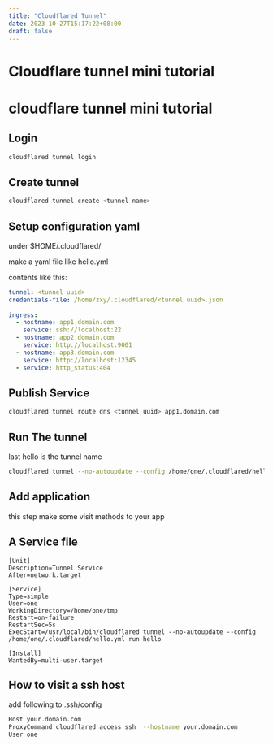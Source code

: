 ```yaml
---
title: "Cloudflared Tunnel"
date: 2023-10-27T15:17:22+08:00
draft: false
---
```


Cloudflare tunnel mini tutorial
===
# cloudflare tunnel mini tutorial


## Login 

```bash
cloudflared tunnel login
```
## Create tunnel

```bash
cloudflared tunnel create <tunnel name>
```

## Setup configuration yaml

under $HOME/.cloudflared/

make a yaml file like hello.yml

contents like this:

```yml
tunnel: <tunnel uuid>                                          
credentials-file: /home/zxy/.cloudflared/<tunnel uuid>.json    
                       
ingress:                                                                              
  - hostname: app1.domain.com                                                          
    service: ssh://localhost:22                                                  
  - hostname: app2.domain.com                                                          
    service: http://localhost:9001                                                    
  - hostname: app3.domain.com                                                   
    service: http://localhost:12345                                                   
  - service: http_status:404
```

## Publish Service

```bash
cloudflared tunnel route dns <tunnel uuid> app1.domain.com
```

## Run The tunnel

last hello is the tunnel name

```bash
cloudflared tunnel --no-autoupdate --config /home/one/.cloudflared/hello.yml run hello 
```

## Add application 

this step make some visit methods to your  app

## A Service file

```text
[Unit]
Description=Tunnel Service
After=network.target

[Service]
Type=simple
User=one
WorkingDirectory=/home/one/tmp
Restart=on-failure
RestartSec=5s
ExecStart=/usr/local/bin/cloudflared tunnel --no-autoupdate --config /home/one/.cloudflared/hello.yml run hello

[Install]
WantedBy=multi-user.target
```

## How to visit a ssh host

add following to .ssh/config

```bash
Host your.domain.com
ProxyCommand cloudflared access ssh  --hostname your.domain.com
User one
```